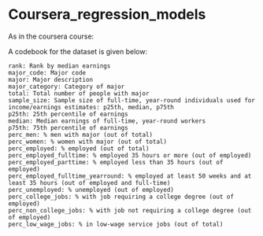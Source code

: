 # Coursera_regression_models

As in the coursera course: 

A codebook for the dataset is given below:

    rank: Rank by median earnings
    major_code: Major code
    major: Major description
    major_category: Category of major
    total: Total number of people with major
    sample_size: Sample size of full-time, year-round individuals used for income/earnings estimates: p25th, median, p75th
    p25th: 25th percentile of earnings
    median: Median earnings of full-time, year-round workers
    p75th: 75th percentile of earnings
    perc_men: % men with major (out of total)
    perc_women: % women with major (out of total)
    perc_employed: % employed (out of total)
    perc_employed_fulltime: % employed 35 hours or more (out of employed)
    perc_employed_parttime: % employed less than 35 hours (out of employed)
    perc_employed_fulltime_yearround: % employed at least 50 weeks and at least 35 hours (out of employed and full-time)
    perc_unemployed: % unemployed (out of employed)
    perc_college_jobs: % with job requiring a college degree (out of employed)
    perc_non_college_jobs: % with job not requiring a college degree (out of employed)
    perc_low_wage_jobs: % in low-wage service jobs (out of total)

